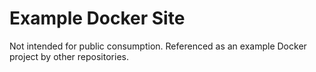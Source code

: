 # Example Docker Site

Not intended for public consumption. Referenced as an example Docker project by other repositories.
